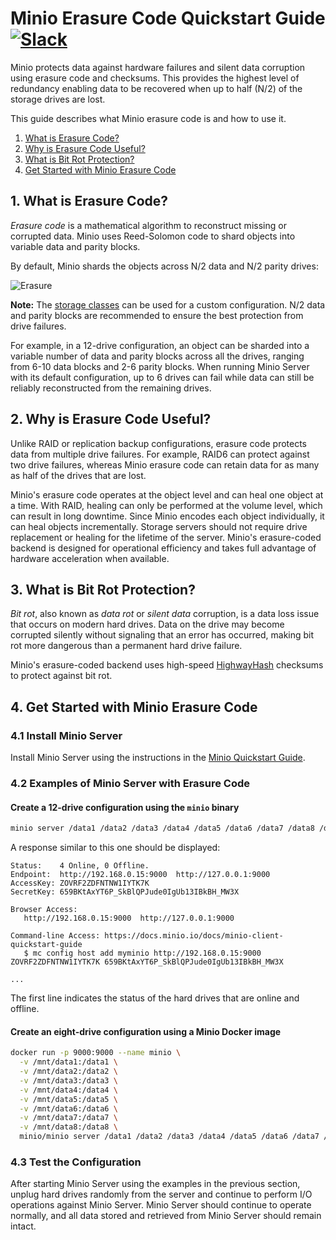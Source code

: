 # Minio Erasure Code Quickstart Guide [![Slack](https://slack.minio.io/slack?type=svg)](https://slack.minio.io)

Minio protects data against hardware failures and silent data corruption using erasure code and checksums. This provides the highest level of redundancy enabling data to be recovered when up to half (N/2) of the storage drives are lost.

This guide describes what Minio erasure code is and how to use it.

1. [What is Erasure Code?](#what-is-erasure-code) 
2. [Why is Erasure Code Useful?](#why-is-erasure-code-useful) 
3. [What is Bit Rot Protection?](#what-is-bit-rot-protection) 
4. [Get Started with Minio Erasure Code](#get-started-with-minio-erasure-code)

## 1. <a name="what-is-erasure-code"></a>What is Erasure Code?

*Erasure code* is a mathematical algorithm to reconstruct missing or corrupted data. Minio uses Reed-Solomon code to shard objects into variable data and parity blocks. 

By default, Minio shards the objects across N/2 data and N/2 parity drives: 

![Erasure](https://github.com/minio/minio/blob/master/docs/screenshots/erasure-code.jpg?raw=true)

**Note:** The [storage classes](https://github.com/minio/minio/tree/master/docs/erasure/storage-class) can be used for a custom configuration. N/2 data and parity blocks are recommended to ensure the best protection from drive failures.

For example, in a 12-drive configuration, an object can be sharded into a variable number of data and parity blocks across all the drives, ranging from 6-10 data blocks and 2-6 parity blocks. When running Minio Server with its default configuration, up to 6 drives can fail while data can still be reliably reconstructed from the remaining drives.

## <a name="why-is-erasure-code-useful"></a>2. Why is Erasure Code Useful?

Unlike RAID or replication backup configurations, erasure code protects data from multiple drive failures. For example, RAID6 can protect against two drive failures, whereas Minio erasure code can retain data for as many as half of the drives that are lost. 

Minio's erasure code operates at the object level and can heal one object at a time. With RAID, healing can only be performed at the volume level, which can result in long downtime. Since Minio encodes each object individually, it can heal objects incrementally. Storage servers should not require drive replacement or healing for the lifetime of the server. Minio's erasure-coded backend is designed for operational efficiency and takes full advantage of hardware acceleration when available.

## <a name="what-is-bit-rot-protection"></a>3. What is Bit Rot Protection?

*Bit rot*, also known as *data rot* or *silent data* corruption, is a data loss issue that occurs on modern hard drives. Data on the drive may become corrupted silently without signaling that an error has occurred, making bit rot more dangerous than a permanent hard drive failure.

Minio's erasure-coded backend uses high-speed [HighwayHash](https://blog.minio.io/highwayhash-fast-hashing-at-over-10-gb-s-per-core-in-golang-fee938b5218a) checksums to protect against bit rot.

## <a name="get-started-with-minio-erasure-code"></a>4. Get Started with Minio Erasure Code

### 4.1 Install Minio Server

Install Minio Server using the instructions in the [Minio Quickstart Guide](https://docs.minio.io/docs/minio-quickstart-guide).

### 4.2 Examples of Minio Server with Erasure Code

#### Create a 12-drive configuration using the `minio` binary

```sh
minio server /data1 /data2 /data3 /data4 /data5 /data6 /data7 /data8 /data9 /data10 /data11 /data12
```

A response similar to this one should be displayed:
```
Status:    4 Online, 0 Offline. 
Endpoint:  http://192.168.0.15:9000  http://127.0.0.1:9000
AccessKey: ZOVRF2ZDFNTNW1IYTK7K 
SecretKey: 659BKtAxYT6P_SkBlQPJude0IgUb13IBkBH_MW3X 

Browser Access:
   http://192.168.0.15:9000  http://127.0.0.1:9000

Command-line Access: https://docs.minio.io/docs/minio-client-quickstart-guide
   $ mc config host add myminio http://192.168.0.15:9000 ZOVRF2ZDFNTNW1IYTK7K 659BKtAxYT6P_SkBlQPJude0IgUb13IBkBH_MW3X

...
```

The first line indicates the status of the hard drives that are online and offline.

#### Create an eight-drive configuration using a Minio Docker image

```sh
docker run -p 9000:9000 --name minio \
  -v /mnt/data1:/data1 \
  -v /mnt/data2:/data2 \
  -v /mnt/data3:/data3 \
  -v /mnt/data4:/data4 \
  -v /mnt/data5:/data5 \
  -v /mnt/data6:/data6 \
  -v /mnt/data7:/data7 \
  -v /mnt/data8:/data8 \
  minio/minio server /data1 /data2 /data3 /data4 /data5 /data6 /data7 /data8
```

### 4.3 Test the Configuration

After starting Minio Server using the examples in the previous section, unplug hard drives randomly from the server and continue to perform I/O operations against Minio Server. Minio Server should continue to operate normally, and all data stored and retrieved from Minio Server should remain intact.
